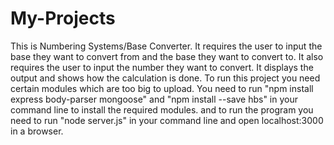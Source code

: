 # My-Projects
This is Numbering Systems/Base Converter.
It requires the user to input the base they want to convert from and the base they want to convert to.
It also requires the user to input the number they want to convert.
It displays the output and shows how the calculation is done.
To run this project you need certain modules which are too big to upload.
You need to run  "npm install express body-parser mongoose" and "npm install --save hbs" in your command line to install the required modules.
and to run the program you need to run "node server.js" in your command line and open localhost:3000 in a browser.
